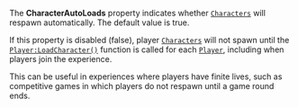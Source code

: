 The **CharacterAutoLoads** property indicates whether
[`Characters`](https://create.roblox.com/docs/reference/engine/classes/Character) will respawn automatically. The default value
is true.

If this property is disabled (false), player [`Characters`](https://create.roblox.com/docs/reference/engine/classes/Character)
will not spawn until the [`Player:LoadCharacter()`](https://create.roblox.com/docs/reference/engine/classes/Player#LoadCharacter) function is called
for each [`Player`](https://create.roblox.com/docs/reference/engine/classes/Player), including when players join the experience.

This can be useful in experiences where players have finite lives, such as
competitive games in which players do not respawn until a game round ends.
